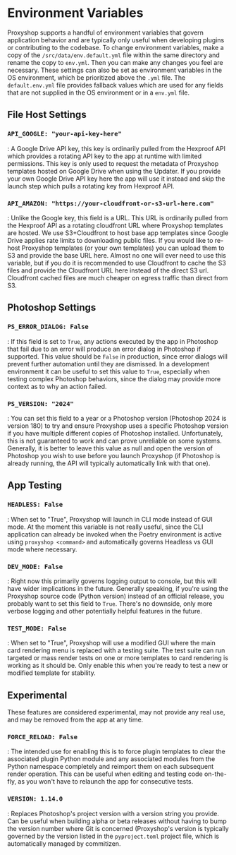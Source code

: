 # Environment Variables

Proxyshop supports a handful of environment variables that govern application behavior and are typically only 
useful when developing plugins or contributing to the codebase. To change environment variables, make a copy of
the `/src/data/env.default.yml` file within the same directory and rename the copy to `env.yml`. Then you can
make any changes you feel are necessary. These settings can also be set as environment variables in the OS 
environment, which be prioritized above the `.yml` file. The `default.env.yml` file provides fallback values 
which are used for any fields that are not supplied in the OS environment or in a `env.yml` file.

## File Host Settings

### `API_GOOGLE: "your-api-key-here"`

:   A Google Drive API key, this key is ordinarily pulled from the Hexproof API which provides
    a rotating API key to the app at runtime with limited permissions. This key is only used to
    request the metadata of Proxyshop templates hosted on Google Drive when using the Updater. If 
    you provide your own Google Drive API key here the app will use it instead and skip the launch 
    step which pulls a rotating key from Hexproof API.

### `API_AMAZON: "https://your-cloudfront-or-s3-url-here.com"`

:   Unlike the Google key, this field is a URL. This URL is ordinarily pulled from the Hexproof API as
    a rotating cloudfront URL where Proxyshop templates are hosted. We use S3+Cloudfront to host base app
    templates since Google Drive applies rate limits to downloading public files. If you would like to re-host
    Proxyshop templates (or your own templates) you can upload them to S3 and provide the base URL here. Almost 
    no one will ever need to use this variable, but if you do it is recommended to use Cloudfront to cache the S3
    files and provide the Cloudfront URL here instead of the direct S3 url. Cloudfront cached files are much cheaper
    on egress traffic than direct from S3.

## Photoshop Settings

### `PS_ERROR_DIALOG: False`

:   If this field is set to `True`, any actions executed by the app in Photoshop that fail due to an error will
    produce an error dialog in Photoshop if supported. This value should be `False` in production, since error dialogs
    will prevent further automation until they are dismissed. In a development environment it can be useful to set this
    value to `True`, especially when testing complex Photoshop behaviors, since the dialog may provide more context as 
    to why an action failed.

### `PS_VERSION: "2024"`

:   You can set this field to a year or a Photoshop version (Photoshop 2024 is version 180) to try and ensure Proxyshop
    uses a specific Photoshop version if you have multiple different copies of Photoshop installed. Unfortunately, this
    is not guaranteed to work and can prove unreliable on some systems. Generally, it is better to leave this value as
    null and open the version of Photoshop you wish to use before you launch Proxyshop (if Photoshop is already running, 
    the API will typically automatically link with that one).

## App Testing

### `HEADLESS: False`

:   When set to "True", Proxyshop will launch in CLI mode instead of GUI mode. At the moment this variable is not 
    really useful, since the CLI application can already be invoked when the Poetry environment is active using 
    `proxyshop <command>` and automatically governs Headless vs GUI mode where necessary.

### `DEV_MODE: False`

:   Right now this primarily governs logging output to console, but this will have wider implications in the future. 
    Generally speaking, if you're using the Proxyshop source code (Python version) instead of an official release, you
    probably want to set this field to `True`. There's no downside, only more verbose logging and other potentially 
    helpful features in the future.

### `TEST_MODE: False`

:   When set to "True", Proxyshop will use a modified GUI where the main card rendering menu is replaced with a 
    testing suite. The test suite can run targeted or mass render tests on one or more templates to card rendering 
    is working as it should be. Only enable this when you're ready to test a new or modified template for stability.

## Experimental

These features are considered experimental, may not provide any real use, and may be removed from the app at any time.

### `FORCE_RELOAD: False`

:   The intended use for enabling this is to force plugin templates to clear the associated plugin Python module and any 
    associated modules from the Python namespace completely and reimport them on each subsequent render operation. This 
    can be useful when editing and testing code on-the-fly, as you won't have to relaunch the app for consecutive tests.

### `VERSION: 1.14.0`

:   Replaces Photoshop's project version with a version string you provide. Can be useful when building alpha or beta 
    releases without having to bump the version number where Git is concerned (Proxyshop's version is typically 
    governed by the version listed in the `pyproject.toml` project file, which is automatically managed by commitizen.
